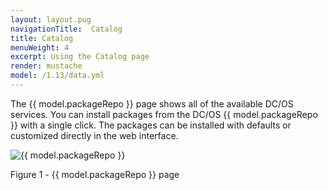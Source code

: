 ```yaml
---
layout: layout.pug
navigationTitle:  Catalog
title: Catalog
menuWeight: 4
excerpt: Using the Catalog page
render: mustache
model: /1.13/data.yml
---
```


The {{ model.packageRepo }} page shows all of the available DC/OS services. You can install packages from the DC/OS {{ model.packageRepo }} with a single click. The packages can be installed with defaults or customized directly in the web interface.

![{{ model.packageRepo }}](/1.13/img/GUI-Catalog-Main_View-1_12.png)

Figure 1 - {{ model.packageRepo }} page


